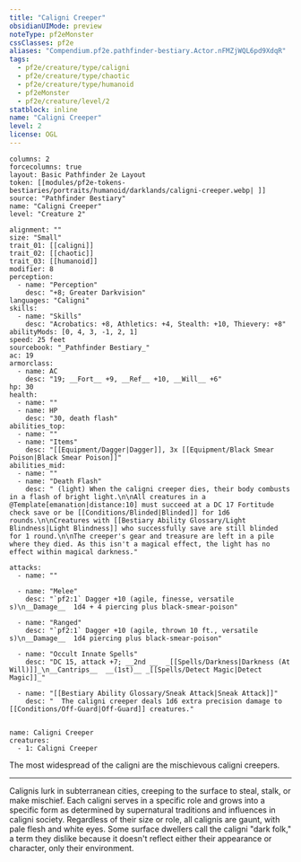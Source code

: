 ```yaml
---
title: "Caligni Creeper"
obsidianUIMode: preview
noteType: pf2eMonster
cssClasses: pf2e
aliases: "Compendium.pf2e.pathfinder-bestiary.Actor.nFMZjWQL6pd9XdqR" 
tags:
  - pf2e/creature/type/caligni
  - pf2e/creature/type/chaotic
  - pf2e/creature/type/humanoid
  - pf2eMonster
  - pf2e/creature/level/2
statblock: inline
name: "Caligni Creeper"
level: 2
license: OGL
---
```


```statblock
columns: 2
forcecolumns: true
layout: Basic Pathfinder 2e Layout
token: [[modules/pf2e-tokens-bestiaries/portraits/humanoid/darklands/caligni-creeper.webp| ]]
source: "Pathfinder Bestiary"
name: "Caligni Creeper"
level: "Creature 2"

alignment: ""
size: "Small"
trait_01: [[caligni]]
trait_02: [[chaotic]]
trait_03: [[humanoid]]
modifier: 8
perception:
  - name: "Perception"
    desc: "+8; Greater Darkvision"
languages: "Caligni"
skills:
  - name: "Skills"
    desc: "Acrobatics: +8, Athletics: +4, Stealth: +10, Thievery: +8"
abilityMods: [0, 4, 3, -1, 2, 1]
speed: 25 feet
sourcebook: "_Pathfinder Bestiary_"
ac: 19
armorclass:
  - name: AC
    desc: "19; __Fort__ +9, __Ref__ +10, __Will__ +6"
hp: 30
health:
  - name: ""
  - name: HP
    desc: "30, death flash"
abilities_top:
  - name: ""
  - name: "Items"
    desc: "[[Equipment/Dagger|Dagger]], 3x [[Equipment/Black Smear Poison|Black Smear Poison]]"
abilities_mid:
  - name: ""
  - name: "Death Flash"
    desc: " (light) When the caligni creeper dies, their body combusts in a flash of bright light.\n\nAll creatures in a @Template[emanation|distance:10] must succeed at a DC 17 Fortitude check save or be [[Conditions/Blinded|Blinded]] for 1d6 rounds.\n\nCreatures with [[Bestiary Ability Glossary/Light Blindness|Light Blindness]] who successfully save are still blinded for 1 round.\n\nThe creeper's gear and treasure are left in a pile where they died. As this isn't a magical effect, the light has no effect within magical darkness."

attacks:
  - name: ""

  - name: "Melee"
    desc: "`pf2:1` Dagger +10 (agile, finesse, versatile s)\n__Damage__  1d4 + 4 piercing plus black-smear-poison"

  - name: "Ranged"
    desc: "`pf2:1` Dagger +10 (agile, thrown 10 ft., versatile s)\n__Damage__  1d4 piercing plus black-smear-poison"

  - name: "Occult Innate Spells"
    desc: "DC 15, attack +7; __2nd __  _[[Spells/Darkness|Darkness (At Will)]]_\n__Cantrips__  __(1st)__ _[[Spells/Detect Magic|Detect Magic]]_"

  - name: "[[Bestiary Ability Glossary/Sneak Attack|Sneak Attack]]"
    desc: "  The caligni creeper deals 1d6 extra precision damage to [[Conditions/Off-Guard|Off-Guard]] creatures."
 
```

```encounter-table
name: Caligni Creeper
creatures:
  - 1: Caligni Creeper
```



The most widespread of the caligni are the mischievous caligni creepers.

* * *

Calignis lurk in subterranean cities, creeping to the surface to steal, stalk, or make mischief. Each caligni serves in a specific role and grows into a specific form as determined by supernatural traditions and influences in caligni society. Regardless of their size or role, all calignis are gaunt, with pale flesh and white eyes. Some surface dwellers call the caligni "dark folk," a term they dislike because it doesn't reflect either their appearance or character, only their environment.
